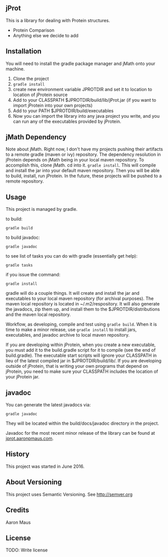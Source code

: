 ## jProt

This is a library for dealing with Protein structures.

* Protein Comparison
* Anything else we decide to add

## Installation

You will need to install the gradle package manager and jMath onto your machine.

1. Clone the project
2. `gradle install`
3. create new environment variable JPROTDIR and set it to location to location of jProtein source
4. Add to your CLASSPATH $JPROTDIR/build/lib/jProt.jar (if you want to import jProtein into your own projects)
5. Add to your PATH $JPROTDIR/build/executables
6. Now you can import the library into any java project you write, and you can run any of the
   executables provided by jProtein.

## jMath Dependency

Note about jMath. Right now, I don't have my projects pushing their artifacts to a remote gradle
(maven or ivy) repository. The dependency resolution in jProtein depends on jMath being in your
local maven repository. To accomplish this, clone jMath. cd into it. `gradle install`. This will
compile and install the jar into your default maven repository. Then you will be able to build,
install, run jProtein. In the future, these projects will be pushed to a remote repository.

## Usage
This project is managed by gradle.

to build:

`gradle build`

to build javadoc:

`gradle javadoc`

to see list of tasks you can do with gradle (essentially get help):

`gradle tasks`

if you issue the command:

`gradle install`

gradle will do a couple things. It will create and install the jar and
executables to your local maven repository (for archival purposes).
The maven local repository is located in ~/.m2/respository.
It will also generate the javadocs, zip them up, and install them to the
$JPROTDIR/distributions and the maven local repository.

Workflow, as developing, compile and test using `gradle build`. When it is
time to make a minor release, use `gradle install` to install jars,
executables, and javadoc archive to local maven repository.

If you are developing within jProtein, when you create a new executable, you must
add it to the build.gradle script for it to compile (see the end of build.gradle).
The executable start scripts will ignore your CLASSPATH in lieu of the latest
compiled jar in $JPROTDIR/build/lib/. If you are developing outside of jProtein,
that is writing your own programs that depend on jProtein, you need to make
sure your CLASSPATH includes the location of your jProtein jar.

## javadoc

You can generate the latest javadocs via:

`gradle javadoc`

They will be located within the build/docs/javadoc directory in the project.

Javadoc for the most recent minor release of the library can be found at
[jprot.aaronpmaus.com](http://jprot.aaronpmaus.com).

## History
This project was started in June 2016.

## About Versioning
This project uses Semantic Versioning. See http://semver.org

## Credits
Aaron Maus

## License
TODO: Write license
